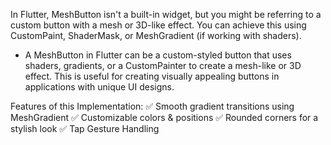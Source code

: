In Flutter, MeshButton isn't a built-in widget, but you might be referring to a custom button with a mesh or 3D-like effect. You can achieve this using CustomPaint, ShaderMask, or MeshGradient (if working with shaders).

- A MeshButton in Flutter can be a custom-styled button that uses shaders, gradients, or a CustomPainter to create a mesh-like or 3D effect. This is useful for creating visually appealing buttons in applications with unique UI designs.

Features of this Implementation:
✅ Smooth gradient transitions using MeshGradient
✅ Customizable colors & positions
✅ Rounded corners for a stylish look
✅ Tap Gesture Handling

